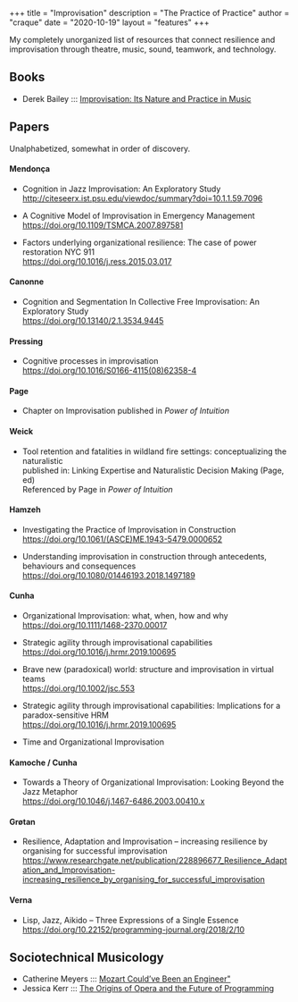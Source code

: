 +++
title = "Improvisation"
description = "The Practice of Practice"
author = "craque"
date = "2020-10-19"
layout = "features"
+++

My completely unorganized list of resources that connect resilience and improvisation through theatre, music, sound, teamwork, and technology.


## Books

- Derek Bailey ::: <a href="https://www.goodreads.com/book/show/341932.Improvisation">Improvisation: Its Nature and Practice in Music</a>


## Papers

Unalphabetized, somewhat in order of discovery.

#### Mendonça

- Cognition in Jazz Improvisation: An Exploratory Study
<br><http://citeseerx.ist.psu.edu/viewdoc/summary?doi=10.1.1.59.7096>

- A Cognitive Model of Improvisation in Emergency Management
<br><https://doi.org/10.1109/TSMCA.2007.897581>

- Factors underlying organizational resilience: The case of power restoration NYC 911
<br><https://doi.org/10.1016/j.ress.2015.03.017>

#### Canonne

- Cognition and Segmentation In Collective Free Improvisation: An Exploratory Study
<br><https://doi.org/10.13140/2.1.3534.9445>

#### Pressing

- Cognitive processes in improvisation
<br><https://doi.org/10.1016/S0166-4115(08)62358-4>

#### Page

- Chapter on Improvisation published in _Power of Intuition_

#### Weick

- Tool retention and fatalities in wildland fire settings: conceptualizing the naturalistic
<br>published in: Linking Expertise and Naturalistic Decision Making (Page, ed)
<br>Referenced by Page in _Power of Intuition_

#### Hamzeh

- Investigating the Practice of Improvisation in Construction
<br><https://doi.org/10.1061/(ASCE)ME.1943-5479.0000652>

- Understanding improvisation in construction through antecedents, behaviours and consequences
<br><https://doi.org/10.1080/01446193.2018.1497189>

#### Cunha

- Organizational Improvisation: what, when, how and why
<br><https://doi.org/10.1111/1468-2370.00017>

- Strategic agility through improvisational capabilities
<br><https://doi.org/10.1016/j.hrmr.2019.100695>

- Brave new (paradoxical) world: structure and improvisation in virtual teams
<br><https://doi.org/10.1002/jsc.553>

- Strategic agility through improvisational capabilities: Implications for a paradox-sensitive HRM
<br><https://doi.org/10.1016/j.hrmr.2019.100695>

- Time and Organizational Improvisation

#### Kamoche / Cunha

- Towards a Theory of Organizational Improvisation: Looking Beyond the Jazz Metaphor
<br><https://doi.org/10.1046/j.1467-6486.2003.00410.x>

#### Grøtan

- Resilience, Adaptation and Improvisation – increasing resilience by organising for successful improvisation
<br><https://www.researchgate.net/publication/228896677_Resilience_Adaptation_and_Improvisation-increasing_resilience_by_organising_for_successful_improvisation>

#### Verna

- Lisp, Jazz, Aikido – Three Expressions of a Single Essence
<br><https://doi.org/10.22152/programming-journal.org/2018/2/10>


## Sociotechnical Musicology

- Catherine Meyers ::: <a href="https://youtu.be/n1U1rcThnzw">Mozart Could’ve Been an Engineer"</a>
- Jessica Kerr ::: <a href="https://blog.atomist.com/the-origins-of-opera-and-the-future-of-programming/">The Origins of Opera and the Future of Programming</a>

